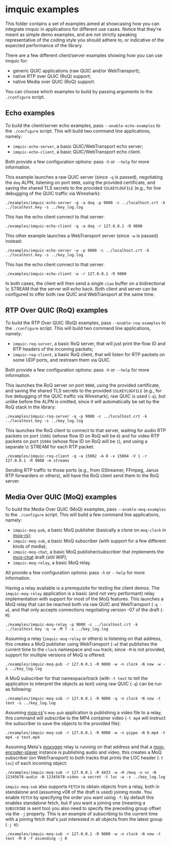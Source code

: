 imquic examples
===============

This folder contains a set of examples aimed at showcasing how you can integrate imquic in applications for different use cases. Notice that they're meant as simple demo examples, and are not strictly speaking representative of the coding style you should adhere to, or indicative of the expected performance of the library.

There are a few different client/server examples showing how you can use imquic for:

* generic QUIC applications (raw QUIC and/or WebTransport);
* native RTP over QUIC (RoQ) support;
* native Media over QUIC (RoQ) support.

You can choose which examples to build by passing arguments to the `./configure` script.

## Echo examples

To build the client/server echo examples, pass `--enable-echo-examples` to the `./configure` script. This will build two command line applications, namely:

* `imquic-echo-server`, a basic QUIC/WebTransport echo server;
* `imquic-echo-client`, a basic QUIC/WebTransport echo client.

Both provide a few configuration options: pass `-h` or `--help` for more information.

This example launches a raw QUIC server (since `-q` is passed), negotiating the `doq` ALPN, listening on port `9000`, using the provided certificate, and saving the shared TLS secrets to the provided `SSLKEYLOGFILE` (e.g., for live debugging of the QUIC traffic via Wireshark):

	./examples/imquic-echo-server -q -a doq -p 9000 -c ../localhost.crt -k ../localhost.key -s ../key_log.log

This has the echo client connect to that server:

	./examples/imquic-echo-client -q -a doq -r 127.0.0.1 -R 9000

This other example launches a WebTransport server (since `-w` is passed) instead:

	./examples/imquic-echo-server -w -p 9000 -c ../localhost.crt -k ../localhost.key -s ../key_log.log

This has the echo client connect to that server:

	./examples/imquic-echo-client -w -r 127.0.0.1 -R 9000

In both cases, the client will then send a single `ciao` buffer on a bidirectional \c STREAM that the server will echo back. Both client and server can be configured to offer both raw QUIC and WebTransport at the same time.

## RTP Over QUIC (RoQ) examples

To build the RTP Over QUIC (RoQ) examples, pass `--enable-roq-examples` to the `./configure` script. This will build two command line applications, namely:

* `imquic-roq-server`, a basic RoQ server, that will just print the flow ID and RTP headers of the incoming packets;
* `imquic-roq-client`, a basic RoQ client, that will listen for RTP packets on some UDP ports, and restream them via QUIC.

Both provide a few configuration options: pass `-h` or `--help` for more information.

This launches the RoQ server on port `9000`, using the provided certificate, and saving the shared TLS secrets to the provided `SSLKEYLOGFILE` (e.g., for live debugging of the QUIC traffic via Wireshark); raw QUIC is used (`-q`), but unlike before the ALPN is omitted, since it will automatically be set by the RoQ stack in the library:

	./examples/imquic-roq-server -q -p 9000 -c ../localhost.crt -k ../localhost.key -s ../key_log.log

This launches the RoQ client to connect to that server, waiting for audio RTP packets on port `15002` (whose flow ID on RoQ will be `0`) and for video RTP packets on port `15004` (whose flow ID on RoQ will be `1`), and using a separate \c STREAM for each RTP packet:

	./examples/imquic-roq-client -q -a 15002 -A 0 -v 15004 -V 1 -r 127.0.0.1 -R 9000 -m streams

Sending RTP traffic to those ports (e.g., from GStreamer, FFmpeg, Janus RTP forwarders or others), will have the RoQ client send them to the RoQ server.

## Media Over QUIC (MoQ) examples

To build the Media Over QUIC (MoQ) examples, pass `--enable-moq-examples` to the `./configure` script. This will build a few command line applications, namely:

* `imquic-moq-pob`, a basic MoQ publisher (basically a clone on `moq-clock` in [moq-rs](https://github.com/kixelated/moq-rs));
* `imquic-moq-sub`, a basic MoQ subscriber (with support for a few different kinds of media);
* `imquic-moq-chat`, a basic MoQ publisher/subscriber that implements the [moq-chat](https://datatracker.ietf.org/doc/draft-frindell-moq-chat/) draft (still WIP);
* `imquic-moq-relay`, a basic MoQ relay.

All provide a few configuration options: pass `-h` or `--help` for more information.

Having a relay available is a prerequisite for testing the client demos. The `imquic-moq-relay` application is a basic (and not very performant) relay implementation with support for most of the MoQ features. This launches a MoQ relay that can be reached both via raw QUIC and WebTransport (`-q -w`), and that only accepts connections negotiating version -07 of the draft (`-M`):

	./examples/imquic-moq-relay -p 9000 -c ../localhost.crt -k ../localhost.key -q -w -M 7 -s ../key_log.log

Assuming a relay (`imquic-moq-relay` or others) is listening on that address, this creates a MoQ publisher using WebTransport (`-w`) that publishes the current time to the `clock` namespace and `now` track; since `-M` is not provided, support for multiple versions of MoQ is offered:

	./examples/imquic-moq-pub -r 127.0.0.1 -R 9000 -w -n clock -N now -w -s ../key_log.log

A MoQ subscriber for that namespace/track (with `-t text` to tell the application to interpret the objects as text) using raw QUIC (`-q`) can be run as following:

	./examples/imquic-moq-sub -r 127.0.0.1 -R 9000 -q -n clock -N now -t text -s ../key_log.log

Assuming [moq-rs](https://github.com/kixelated/moq-rs)'s `moq-pub` application is publishing a video file to a relay, this command will subscribe to the MP4 container video (`-t mp4` will instruct the subscriber to save the objects to the provided file):

	./examples/imquic-moq-sub -r 127.0.0.1 -R 9000 -w -n pippo -N 0.mp4 -t mp4 -o test.mp4

Assuming Meta's [moxygen](https://github.com/facebookexperimental/moxygen) relay is running on that address and that a [moq-encoder-player](https://github.com/facebookexperimental/moq-encoder-player/) instance is publishing audio and video, this creates a MoQ subscriber (on WebTransport) to both tracks that prints the LOC header (`-t loc`) of each incoming object:

	./examples/imquic-moq-sub -r 127.0.0.1 -R 4433 -w -H /moq -n vc -N 12345678-audio -N 12345678-video -a secret -t loc -w -s ../key_log.log

`imquic-moq-sub` also supports `FETCH` to obtain objects from a relay, both in standalone and (assuming v08 of the draft is used) joining mode. You enable `FETCH` by specifying the order you want using `-f`: by default this enables standalone fetch, but if you want a joining one (meaning a `SUBSCRIBE` is sent too) you also need to specify the preceding group offset via the `-j` property. This is an example of subscribing to the current time with a joining fetch that's just interested in all objects from the latest group (`-j 0`):

	./examples/imquic-moq-sub -r 127.0.0.1 -R 9000 -w -n clock -N now -t text -M 8 -f ascending -j 0
